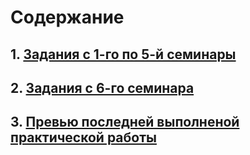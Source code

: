 # Содержание
## 1. [Задания с 1-го по 5-й семинары](https://github.com/AllIWantAreNotAvailable/GeekBrains_WebLayout/tree/GrowBe)
## 2. [Задания с 6-го семинара](https://github.com/AllIWantAreNotAvailable/GeekBrains_WebLayout/tree/brand)
## 3. [Превью последней выполненой практической работы](https://alliwantarenotavailable.github.io/GeekBrains_WebLayout/)
